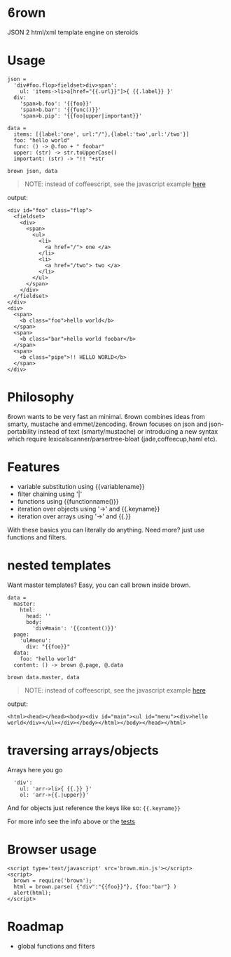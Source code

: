 <h1>ϐrown</h1>

JSON 2 html/xml template engine on steroids

# Usage 

    json = 
      'div#foo.flop>fieldset>div>span': 
        ul: 'items->li>a[href="{{.url}}"]>{ {{.label}} }'
      div: 
        'span>b.foo': '{{foo}}'
        'span>b.bar': '{{func()}}'
        'span>b.pip': '{{foo|upper|important}}'

    data = 
      items: [{label:'one', url:"/"},{label:'two',url:'/two'}]
      foo: "hello world"
      func: () -> @.foo + " foobar"
      upper: (str) -> str.toUpperCase()
      important: (str) -> "!! "+str
    
    brown json, data

> NOTE: instead of coffeescript, see the javascript example [here](https://github.com/coderofsalvation/brown/blob/master/test/test.js)

output:

    <div id="foo" class="flop">
      <fieldset>
        <div>
          <span>
            <ul>
              <li>
                <a href="/"> one </a>
              </li>
              <li>
                <a href="/two"> two </a>
              </li>
            </ul>
          </span>
        </div>
      </fieldset>
    </div>
    <div>
      <span>
        <b class="foo">hello world</b>
      </span>
      <span>
        <b class="bar">hello world foobar</b>
      </span>
      <span>
        <b class="pipe">!! HELLO WORLD</b>
      </span>
    </div>

# Philosophy

ϐrown wants to be very fast an minimal.
ϐrown combines ideas from smarty, mustache and emmet/zencoding.
ϐrown focuses on json and json-portability instead of text (smarty/mustache) or introducing a new syntax which require lexicalscanner/parsertree-bloat (jade,coffeecup,haml etc).

# Features

* variable substitution using {{variablename}}
* filter chaining using '|'
* functions using {{functionname()}}
* iteration over objects using '->' and {{.keyname}} 
* iteration over arrays using '->' and {{.}}

With these basics you can literally do anything. 
Need more? just use functions and filters. 

# nested templates

Want master templates?
Easy, you can call brown inside brown.

    data = 
      master:
        html: 
          head: ''
          body:
            'div#main': '{{content()}}'
      page:
        'ul#menu':
          div: "{{foo}}"
      data:
        foo: "hello world"
      content: () -> brown @.page, @.data

    brown data.master, data

> NOTE: instead of coffeescript, see the javascript example [here](https://github.com/coderofsalvation/brown/blob/master/test/mastertemplate.js)

output:    

    <html><head></head><body><div id="main"><ul id="menu"><div>hello world</div></ul></div></body></html></body></head></html>    

# traversing arrays/objects

Arrays here you go

      'div':
        ul: 'arr->li>{ {{.}} }'
        ol: 'arr->{{.|upper}}'

And for objects just reference the keys like so: `{{.keyname}}`

For more info see the info above or the [tests](https://github.com/coderofsalvation/brown/blob/master/test/test.js)

# Browser usage 

    <script type='text/javascript' src='brown.min.js'></script>
    <script>
      brown = require('brown');
      html = brown.parse( {"div":"{{foo}}"}, {foo:"bar"} )
      alert(html);
    </script>

# Roadmap

* global functions and filters
